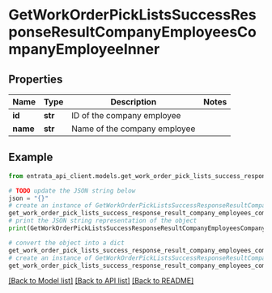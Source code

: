 # GetWorkOrderPickListsSuccessResponseResultCompanyEmployeesCompanyEmployeeInner


## Properties

Name | Type | Description | Notes
------------ | ------------- | ------------- | -------------
**id** | **str** | ID of the company employee | 
**name** | **str** | Name of the company employee | 

## Example

```python
from entrata_api_client.models.get_work_order_pick_lists_success_response_result_company_employees_company_employee_inner import GetWorkOrderPickListsSuccessResponseResultCompanyEmployeesCompanyEmployeeInner

# TODO update the JSON string below
json = "{}"
# create an instance of GetWorkOrderPickListsSuccessResponseResultCompanyEmployeesCompanyEmployeeInner from a JSON string
get_work_order_pick_lists_success_response_result_company_employees_company_employee_inner_instance = GetWorkOrderPickListsSuccessResponseResultCompanyEmployeesCompanyEmployeeInner.from_json(json)
# print the JSON string representation of the object
print(GetWorkOrderPickListsSuccessResponseResultCompanyEmployeesCompanyEmployeeInner.to_json())

# convert the object into a dict
get_work_order_pick_lists_success_response_result_company_employees_company_employee_inner_dict = get_work_order_pick_lists_success_response_result_company_employees_company_employee_inner_instance.to_dict()
# create an instance of GetWorkOrderPickListsSuccessResponseResultCompanyEmployeesCompanyEmployeeInner from a dict
get_work_order_pick_lists_success_response_result_company_employees_company_employee_inner_from_dict = GetWorkOrderPickListsSuccessResponseResultCompanyEmployeesCompanyEmployeeInner.from_dict(get_work_order_pick_lists_success_response_result_company_employees_company_employee_inner_dict)
```
[[Back to Model list]](../README.md#documentation-for-models) [[Back to API list]](../README.md#documentation-for-api-endpoints) [[Back to README]](../README.md)


